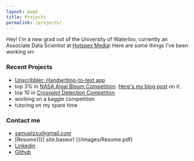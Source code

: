 ```yaml
---
layout: page
title: Projects
permalink: /projects/
---
```


Hey! I'm a new grad out of the University of Waterloo, currently an Associate Data Scientist at [Hotspex Media](https://hotspexmedia.com)! Here are some things I've been working on: 

### Recent Projects

- [Unscribbler: Handwriting-to-text app](https://board.samuelxu.com)
- top 3% in [NASA Algal Bloom Competition](https://www.drivendata.org/competitions/143/tick-tick-bloom/). [Here's my blog post](https://samuelzxu.github.io/NASA-Algal-Bloom-Data-Science-Challenge/) on it.
- top 10 in [Crossplot Detection Competiton](https://xeek.ai/challenges/locate-plot-markers)
- working on a kaggle competition
- tutoring on my spare time

### Contact me

- [samuelzxu@gmail.com](mailto:samuelzxu@gmail.com)
- [Resume]({{ site.baseurl }}/images/Resume.pdf)
- [Linkedin](https://linkedin.com/in/samuelzicongxu)
- [Github](https://github.com/samuelzxu)
